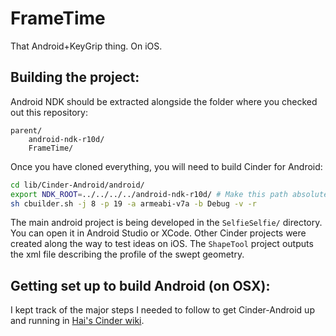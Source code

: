 # FrameTime
That Android+KeyGrip thing. On iOS.

## Building the project:
Android NDK should be extracted alongside the folder where you checked out this repository:

```
parent/
	android-ndk-r10d/
	FrameTime/
```

Once you have cloned everything, you will need to build Cinder for Android:

```bash
cd lib/Cinder-Android/android/
export NDK_ROOT=../../../../android-ndk-r10d/ # Make this path absolute or it won't work.
sh cbuilder.sh -j 8 -p 19 -a armeabi-v7a -b Debug -v -r
```

The main android project is being developed in the `SelfieSelfie/` directory. You can open it in Android Studio or XCode. Other Cinder projects were created along the way to test ideas on iOS. The `ShapeTool` project outputs the xml file describing the profile of the swept geometry.

## Getting set up to build Android (on OSX):

I kept track of the major steps I needed to follow to get Cinder-Android up and running in [Hai's Cinder wiki](https://github.com/chaoticbob/Cinder/wiki/Detailed-Dependency-Installation-Process).
